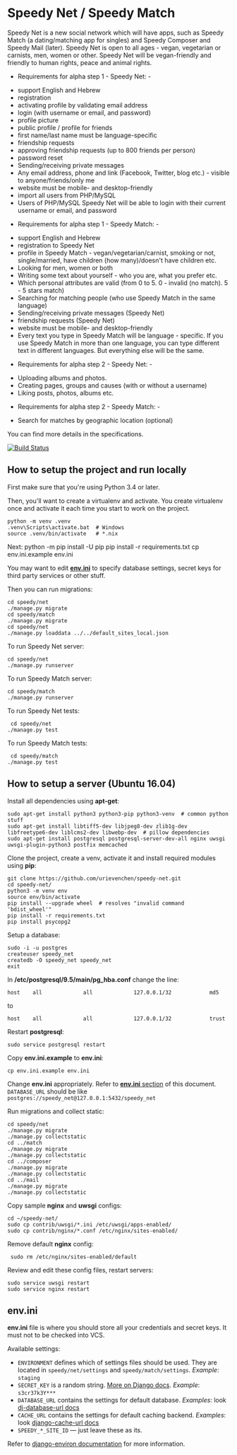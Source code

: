 # Speedy Net / Speedy Match

Speedy Net is a new social network which will have apps, such as Speedy Match (a dating/matching app for singles) and Speedy Composer and Speedy Mail (later). Speedy Net is open to all ages - vegan, vegetarian or carnists, men, women or other. Speedy Net will be vegan-friendly and friendly to human rights, peace and animal rights.

 - Requirements for alpha step 1 - Speedy Net: -

* support English and Hebrew
* registration
* activating profile by validating email address
* login (with username or email, and password)
* profile picture
* public profile / profile for friends
* first name/last name must be language-specific
* friendship requests
* approving friendship requests (up to 800 friends per person)
* password reset
* Sending/receiving private messages
* Any email address, phone and link (Facebook, Twitter, blog etc.) - visible to anyone/friends/only me
* website must be mobile- and desktop-friendly
* import all users from PHP/MySQL
* Users of PHP/MySQL Speedy Net will be able to login with their current username or email, and password

 - Requirements for alpha step 1 - Speedy Match: -

* support English and Hebrew
* registration to Speedy Net
* profile in Speedy Match - vegan/vegetarian/carnist, smoking or not, single/married, have children (how many)/doesn't have children etc.
* Looking for men, women or both
* Writing some text about yourself - who you are, what you prefer etc.
* Which personal attributes are valid (from 0 to 5. 0 - invalid (no match). 5 - 5 stars match)
* Searching for matching people (who use Speedy Match in the same language)
* Sending/receiving private messages (Speedy Net)
* friendship requests (Speedy Net)
* website must be mobile- and desktop-friendly
* Every text you type in Speedy Match will be language - specific. If you use Speedy Match in more than one language, you can type different text in different languages. But everything else will be the same.


 - Requirements for alpha step 2 - Speedy Net: -

* Uploading albums and photos.
* Creating pages, groups and causes (with or without a username)
* Liking posts, photos, albums etc.

 - Requirements for alpha step 2 - Speedy Match: -

* Search for matches by geographic location (optional)


You can find more details in the specifications.

[![Build Status](https://travis-ci.org/urievenchen/speedy-net.svg?branch=master)](https://travis-ci.org/urievenchen/speedy-net)

## How to setup the project and run locally

First make sure that you're using Python 3.4 or later.

Then, you'll want to create a virtualenv and activate. You create virtualenv once and activate it each time you start to work on the project.

    python -m venv .venv
    .venv\Scripts\activate.bat  # Windows
    source .venv/bin/activate   # *.nix

Next:
    python -m pip install -U pip
    pip install -r requirements.txt
    cp env.ini.example env.ini

You may want to edit [**env.ini**](#envini) to specify database settings, secret keys for third party services or other stuff.

Then you can run migrations:

    cd speedy/net
    ./manage.py migrate
    cd speedy/match
    ./manage.py migrate
    cd speedy/net
    ./manage.py loaddata ../../default_sites_local.json

To run Speedy Net server:

    cd speedy/net
    ./manage.py runserver

To run Speedy Match server:

    cd speedy/match
    ./manage.py runserver

To run Speedy Net tests:

     cd speedy/net
    ./manage.py test

To run Speedy Match tests:

     cd speedy/match
    ./manage.py test


## How to setup a server (Ubuntu 16.04)

Install all dependencies using **apt-get**:

    sudo apt-get install python3 python3-pip python3-venv  # common python stuff
    sudo apt-get install libtiff5-dev libjpeg8-dev zlib1g-dev libfreetype6-dev liblcms2-dev libwebp-dev  # pillow dependencies
    sudo apt-get install postgresql postgresql-server-dev-all nginx uwsgi uwsgi-plugin-python3 postfix memcached


Clone the project, create a venv, activate it and install required modules using **pip**:

    git clone https://github.com/urievenchen/speedy-net.git
    cd speedy-net/
    python3 -m venv env
    source env/bin/activate
    pip install --upgrade wheel  # resolves "invalid command 'bdist_wheel'"
    pip install -r requirements.txt
    pip install psycopg2

Setup a database:

    sudo -i -u postgres
    createuser speedy_net
    createdb -O speedy_net speedy_net
    exit

In **/etc/postgresql/9.5/main/pg_hba.conf** change the line:

    host    all             all             127.0.0.1/32            md5

to

    host    all             all             127.0.0.1/32            trust

Restart **postgresql**:

    sudo service postgresql restart

Copy **env.ini.example** to **env.ini**:

    cp env.ini.example env.ini

Change **env.ini** appropriately. Refer to [**env.ini** section](#envini) of this document. `DATABASE_URL` should be like `postgres://speedy_net@127.0.0.1:5432/speedy_net`

Run migrations and collect static:

    cd speedy/net
    ./manage.py migrate
    ./manage.py collectstatic
    cd ../match
    ./manage.py migrate
    ./manage.py collectstatic
    cd ../composer
    ./manage.py migrate
    ./manage.py collectstatic
    cd ../mail
    ./manage.py migrate
    ./manage.py collectstatic

Copy sample **nginx** and **uwsgi** configs:

    cd ~/speedy-net/
    sudo cp contrib/uwsgi/*.ini /etc/uwsgi/apps-enabled/
    sudo cp contrib/nginx/*.conf /etc/nginx/sites-enabled/

Remove default **nginx** config:
 
     sudo rm /etc/nginx/sites-enabled/default

Review and edit these config files, restart servers:

    sudo service uwsgi restart
    sudo service nginx restart


## env.ini

**env.ini** file is where you should store all your credentials and secret keys. It must not to be checked into VCS.

Available settings:

* `ENVIRONMENT` defines which of settings files should be used. They are located in `speedy/net/settings` and `speedy/match/settings`. *Example*: `staging`
* `SECRET_KEY` is a random string. [More on Django docs](https://docs.djangoproject.com/en/1.9/ref/settings/#secret-key). *Example*: `s3cr37k3Y***`
* `DATABASE_URL` contains the settings for default database. *Examples*: look [dj-database-url docs](https://github.com/kennethreitz/dj-database-url#url-schema)
* `CACHE_URL` contains the settings for default caching backend. *Examples*: look [django-cache-url docs](https://github.com/ghickman/django-cache-url#supported-caches)
* `SPEEDY_*_SITE_ID` — just leave these as its.

Refer to [django-environ documentation](https://django-environ.readthedocs.io/en/latest/) for more information.
